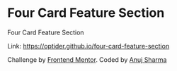 # Four Card Feature Section

Four Card Feature Section

Link: <https://optider.github.io/four-card-feature-section>

Challenge by [Frontend Mentor](https://www.frontendmentor.io?ref=challenge). Coded by [Anuj Sharma](https://linktr.ee/optider)
